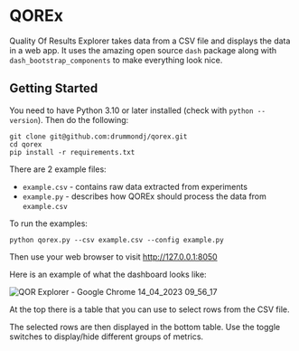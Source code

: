 # QOREx

Quality Of Results Explorer takes data from a CSV file and displays the data in a web app.
It uses the amazing open source `dash` package along with `dash_bootstrap_components` to make everything look nice.

## Getting Started

You need to have Python 3.10 or later installed (check with `python --version`). Then do the following:

```
git clone git@github.com:drummondj/qorex.git
cd qorex
pip install -r requirements.txt
```

There are 2 example files:

* `example.csv` - contains raw data extracted from experiments
* `example.py` - describes how QOREx should process the data from `example.csv`

To run the examples:

```
python qorex.py --csv example.csv --config example.py
```

Then use your web browser to visit http://127.0.0.1:8050

Here is an example of what the dashboard looks like:

![QOR Explorer - Google Chrome 14_04_2023 09_56_17](https://user-images.githubusercontent.com/166857/231996358-158aeeb1-c0c6-47ea-9d6f-0f8b2c70e4e4.png)

At the top there is a table that you can use to select rows from the CSV file.

The selected rows are then displayed in the bottom table. Use the toggle switches to display/hide different groups of metrics.

